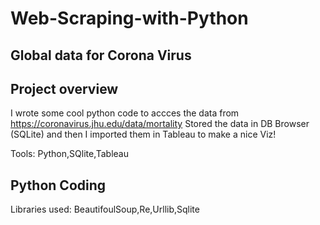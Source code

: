 # Web-Scraping-with-Python
## Global data for Corona Virus

## Project overview
I wrote some cool python code to accces the data from https://coronavirus.jhu.edu/data/mortality 
Stored the data in DB Browser (SQLite) and then I imported them in Tableau to make a nice Viz!

Tools: Python,SQlite,Tableau

## Python Coding
Libraries used: BeautifoulSoup,Re,Urllib,Sqlite


